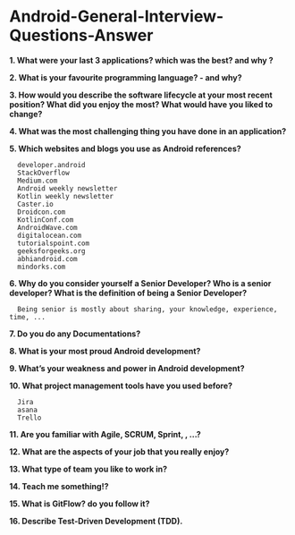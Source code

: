 
# Android-General-Interview-Questions-Answer

**1. What were your last 3 applications? which was the best? and why ?**

**2. What is your favourite programming language? - and why?**

**3. How would you describe the software lifecycle at your most recent position? What did you enjoy the most? What would have you liked to change?**

**4. What was the most challenging thing you have done in an application?**

**5. Which websites and blogs you use as Android references?**

      developer.android
      StackOverflow
      Medium.com
      Android weekly newsletter
      Kotlin weekly newsletter
      Caster.io
      Droidcon.com
      KotlinConf.com
      AndroidWave.com
      digitalocean.com
      tutorialspoint.com
      geeksforgeeks.org
      abhiandroid.com
      mindorks.com
     
**6. Why do you consider yourself a Senior Developer? Who is a senior developer? What is the definition of being a Senior Developer?**

      Being senior is mostly about sharing, your knowledge, experience, time, ...
      
**7. Do you do any Documentations?**

**8. What is your most proud Android development?**

**9. What’s your weakness and power in Android development?**

**10. What project management tools have you used before?**

      Jira
      asana
      Trello
**11. Are you familiar with Agile, SCRUM, Sprint, , ...?**

**12. What are the aspects of your job that you really enjoy?**

**13. What type of team you like to work in?**

**14. Teach me something!?**

**15. What is GitFlow? do you follow it?**

**16. Describe Test-Driven Development (TDD).**

